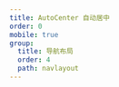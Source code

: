 ```yaml
---
title: AutoCenter 自动居中
order: 0
mobile: true
group:
  title: 导航布局
  order: 4
  path: navlayout
---
```


<code src="../demo/AutoCenter.tsx"></code>
<API src="../src/AutoCenter.tsx"></API>
